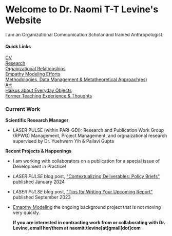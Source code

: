 # Welcome to Dr. Naomi T-T Levine's Website

I am an Organizational Communication Scholar and trained Anthropologist. 
  
#### Quick Links
[CV](cv)  
[Research](research)  
[Organizational Relationships](organizational_relationships)  
[Empathy Modeling Efforts](empathy)  
[Methodologies, Data Management & Metatheoretical Approach(es)](methodologies)  
[Art](recent_artwork)  
[Haikus about Everyday Objects](haiku)  
[Former Teaching Experience & Thoughts](teaching)  

### Current Work 
__Scientific Research Manager__    
- LASER PULSE (within PARI-GDI): Research and Publication Work Group (RPWG) Management, Project Management, and orgnaizational research supervised by Dr. Yuehwern Yih & Pallavi Gupta

__Recent Projects & Happenings__  
- I am working with collaborators on a publication for a special issue of Development in Practice!
- _LASER PULSE_ blog post, ["Contextualizing Deliverables: Policy Briefs"](https://laserpulse.org/2024/01/contextualizing-deliverables-policy-briefs/) published January 2024
- _LASER PULSE_ blog post, ["Tips for Writing Your Upcoming Report"](https://laserpulse.org/2023/09/tips-for-writing-your-upcoming-report/) published September 2023
- [Emapthy Modeling](/empathy) the ongoing background project that is not moving very quickly.


  __If you are interested in contracting work from or collaborating with Dr. Levine, email her/them at naomit.tlevine[at]gmail[dot]com__
